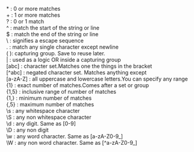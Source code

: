 \* : 0 or more matches <br/>
\+ : 1 or more matches <br/>
\? : 0 or 1 match <br/>
\^ : match the start of the string or line <br/>
\$ : match the end of the string or line <br/>
\\ : signifies a escape sequence <br/>
\. : match any single character except newline <br/>
\( ): capturing group. Save to reuse later. <br/>
\| : used as a logic OR inside a capturing group <br/>
\[abc] : character set.Matches one the things in the bracket <br/>
\[^abc] : negated character set. Matches anything except <br/>
\[a-zA-Z] : all uppercase and lowercase letters.You can specify any range <br/>
\{1} : exact number of matches.Comes after a set or group <br/>
\{1,5} : inclusive range of number of matches <br/>
\{1,} : minimum number of matches <br/>
\{,5} : maximum number of matches <br/>
\\s : any whitespace character <br/>
\\S : any non whitespace character <br/>
\\d : any digit. Same as [0-9] <br/> 
\\D : any non digit <br/>
\\w : any word character. Same as [a-zA-Z0-9_] <br/>
\\W : any non word character. Same as [^a-zA-Z0-9_]
